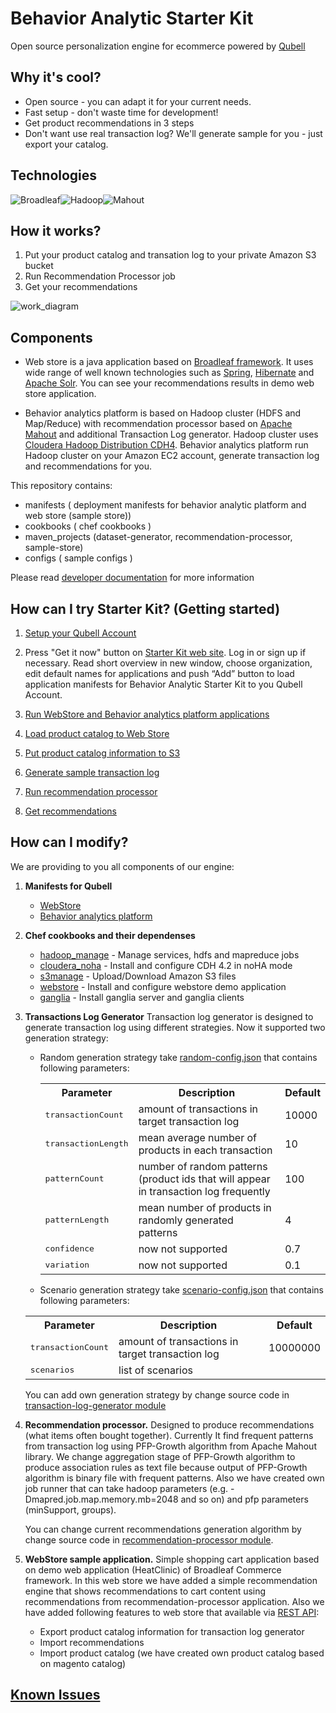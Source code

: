 Behavior Analytic Starter Kit
=============================
Open source personalization engine for ecommerce powered by [Qubell](http://qubell.com/product/qubell-platform/)

Why it's cool?
-------------
- Open source - you can adapt it for your current needs.
- Fast setup - don't waste time for development!
- Get product recommendations in 3 steps
- Don't want use real transaction log? We'll generate sample for you - just export your catalog.

Technologies
------------
![Broadleaf][Broadleaf_logo]![Hadoop][Hadoop_logo]![Mahout][Mahout_logo]

How it works?
-------------
1. Put your product catalog and transation log to your private Amazon S3 bucket
2. Run Recommendation Processor job
3. Get your recommendations

![work_diagram][work_diagram]

Components
----------

* Web store is a java application based on [Broadleaf framework](http://www.broadleafcommerce.org).
It uses wide range of well known technologies such as [Spring](http://www.springsource.org),
[Hibernate](http://www.hibernate.org) and [Apache Solr](http://lucene.apache.org/solr).
You can see your recommendations results in demo web store application.

* Behavior analytics platform is based on Hadoop cluster (HDFS and Map/Reduce) with recommendation processor
based on [Apache Mahout](http://mahout.apache.org) and additional Transaction Log generator.
Hadoop cluster uses [Cloudera Hadoop Distribution CDH4](http://www.cloudera.com/content/cloudera/en/products/cdh.html).
Behavior analytics platform run Hadoop cluster on your Amazon EC2 account, generate transaction log and recommendations for you.

This repository contains:

* manifests ( deployment manifests for behavior analytic platform and web store (sample store))
* cookbooks ( chef cookbooks )
* maven_projects  (dataset-generator, recommendation-processor, sample-store)
* configs  ( sample configs )

Please read [developer documentation](Documentation.md) for more information

How can I try Starter Kit? (Getting started)
-------------------
1. [Setup your Qubell Account][qubell_setup]

2. Press "Get it now" button on [Starter Kit web site](http://qubell.com). Log in or sign up if necessary.
Read short overview in new window, choose organization, edit default names for applications and
push “Add” button to load application manifests for Behavior Analytic Starter Kit to you Qubell Account.

3. [Run WebStore and Behavior analytics platform applications](docs/Getting-started--Launch-applications.md)
4. [Load product catalog to Web Store](docs/Getting-started--Load-product-catalog.md)
5. [Put product catalog information to S3](docs/Getting-started--Put-product-catalog-information-to-s3.md)
6. [Generate sample transaction log](docs/Getting-started--Generate-sample-transaction-log.md)
7. [Run recommendation processor](docs/Getting-started--Run-recommendation-processor.md)
8. [Get recommendations](docs/Getting-started--Get-recommendations-from-s3.md)
    

How can I modify?
-----------------


We are providing to you all components of our engine:

1. **Manifests for Qubell**
    - [WebStore][webstore_manifest]
    - [Behavior analytics platform]
2. **Chef cookbooks and their dependenses**
    - [hadoop_manage] - Manage services, hdfs and mapreduce jobs
    - [cloudera_noha] - Install and configure CDH 4.2 in noHA mode
    - [s3manage] - Upload/Download Amazon S3 files
    - [webstore][webstore_cookbook] - Install and configure webstore demo application
    - [ganglia] - Install ganglia server and ganglia clients
3. **Transactions Log Generator**
    Transaction log generator is designed to generate transaction log using different strategies. Now it supported two generation strategy:
    - Random generation strategy take [random-config.json] that contains following parameters:
        <table>
            <tr>
                <th>Parameter</th>
                <th>Description</th>
                <th>Default</th>
            </tr>
            <tr>
                <td><tt>transactionCount</tt></td>
                <td>amount of transactions in target transaction log</td>
                <td>10000</td>
            </tr> 
            <tr>
                <td><tt>transactionLength</tt></td>
                <td>mean average number of products in each transaction</td>
                <td>10</td>
            </tr>
            <tr>
                <td><tt>patternCount</tt></td>
                <td>number of random patterns (product ids that will appear in transaction log frequently</td>
                <td>100</td>
            </tr>
            <tr>
                <td><tt>patternLength</tt></td>
                <td>mean number of products in randomly generated patterns</td>
                <td>4</td>
            </tr>
            <tr>
                <td><tt>confidence</tt></td>
                <td>now not supported</td>
                <td>0.7</td>
            </tr>
            <tr>
                <td><tt>variation</tt></td>
                <td>now not supported</td>
                <td>0.1</td>
            </tr>
        </table>
    - Scenario generation strategy take [scenario-config.json] that contains following parameters:
    <table>
            <tr>
                <th>Parameter</th>
                <th>Description</th>
                <th>Default</th>
            </tr>
            <tr>
                <td><tt>transactionCount</tt></td>
                <td>amount of transactions in target transaction log</td>
                <td>10000000</td>
            </tr> 
            <tr>
                <td><tt>scenarios</tt></td>
                <td>list of scenarios</td>
                <td></td>
            </tr>
    </table>

    You can add own generation strategy by change source code in [transaction-log-generator module]

4. **Recommendation processor.** Designed to produce recommendations (what items often bought together). Currently It find frequent patterns from transaction log using PFP-Growth algorithm from Apache Mahout library. We change aggregation stage of PFP-Growth algorithm to produce association rules as text file because output of PFP-Growth algorithm is binary file with frequent patterns.
Also we have created own job runner that can take hadoop parameters (e.g. -Dmapred.job.map.memory.mb=2048 and so on) and pfp parameters (minSupport, groups).

    You can change current recommendations generation algorithm by change source code in [recommendation-processor module].
5. **WebStore sample application.** Simple shopping cart application based on demo web application (HeatClinic) of Broadleaf Commerce framework. In this web store we have added a simple recommendation engine that shows recommendations to cart content using recommendations from recommendation-processor application.
Also we have added following features to web store that available via [REST API](docs/Developer-Guide--Web-Store--REST-API.md):
    - Export product catalog information for transaction log generator
    - Import recommendations
    - Import product catalog (we have created own product catalog based on magento catalog)


[Known Issues](docs/Known_Issues.md)
--------------
    
[broadleaf_logo]: https://raw.github.com/griddynamics/Behavior-Analytic-Starter-Kit/master/docs/images/broadleaf_logo.png "Broadleaf Framework"
[Hadoop_logo]: https://raw.github.com/griddynamics/Behavior-Analytic-Starter-Kit/master/docs/images/hadoop_logo.jpg "Apache Hadoop"
[Mahout_logo]: https://raw.github.com/griddynamics/Behavior-Analytic-Starter-Kit/master/docs/images/mahout_logo.png "Apache Mahout"

[work_diagram]: https://raw.github.com/griddynamics/Behavior-Analytic-Starter-Kit/master/docs/images/how_it_work.png "That how it works"

[qubell_setup]: https://github.com/griddynamics/Behavior-Analytic-Starter-Kit/blob/master/docs/Qubell-setup-guide.md

[webstore_manifest]: https://github.com/griddynamics/Behavior-Analytic-Starter-Kit/blob/master/manifests/webstore.yaml
[Behavior analytics platform]: https://github.com/griddynamics/Behavior-Analytic-Starter-Kit/blob/master/manifests/behavior_analytics_platform.yaml

[hadoop_manage]: https://github.com/griddynamics/Behavior-Analytic-Starter-Kit/blob/master/cookbooks/hadoop_manage/README.md
[cloudera_noha]: https://github.com/griddynamics/Behavior-Analytic-Starter-Kit/blob/master/cookbooks/cloudera_noha/README.md
[s3manage]: https://github.com/griddynamics/Behavior-Analytic-Starter-Kit/blob/master/cookbooks/s3manage/README.md
[webstore_cookbook]: https://github.com/griddynamics/Behavior-Analytic-Starter-Kit/blob/master/cookbooks/webstore/README.md
[ganglia]: https://github.com/griddynamics/Behavior-Analytic-Starter-Kit/blob/master/cookbooks/ganglia/README.md

[random-config.json]: https://github.com/griddynamics/Behavior-Analytic-Starter-Kit/blob/master/maven_projects/dataset-generator/src/main/resources/random-config.json
[transaction-log-generator module]: https://github.com/griddynamics/Behavior-Analytic-Starter-Kit/tree/master/maven_projects/dataset-generator
[recommendation-processor module]: https://github.com/griddynamics/Behavior-Analytic-Starter-Kit/tree/master/maven_projects/recommendation-processor
[scenario-config.json]: https://github.com/griddynamics/Behavior-Analytic-Starter-Kit/blob/master/maven_projects/dataset-generator/src/main/resources/scenario-config.json

[product_catalog_source]: https://github.com/griddynamics/Behavior-Analytic-Starter-Kit/blob/master/maven_projects/dataset-generator/src/main/resources/product-catalog.json

